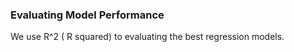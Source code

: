### Evaluating Model Performance

We use R^2 ( R squared) to evaluating the best regression models.

